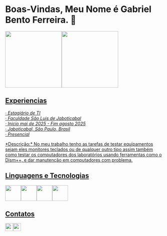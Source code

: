 <link rel="stylesheet" type='text/css' href="https://cdn.jsdelivr.net/gh/devicons/devicon@latest/devicon.min.css" />

# Boas-Vindas, Meu Nome é Gabriel Bento Ferreira. 👋

<div>
<a href="https://github.com/GabrielBF-66">
<img loading="lazy" height="180em" src="https://github-readme-stats.vercel.app/api/top-langs/?username=GabrielBF-66&layout=compact&langs_count=7&bg_color=00000000"/><img loading="lazy" height="180em" src="https://github-readme-stats.vercel.app/api?username=GabrielBF-66&show_icons=true&bg_color=00000000&include_all_commits=true&count_private=true"/>
</div>

## Experiencias
_*· Estagiário de TI<br>*_
_*· Faculdade São Luis de Jaboticabal<br>*_
_*· Inicio mai de 2025 - Fim agosto 2025<br>*_
_*· Jaboticabal, São Paulo, Brasil<br>*_
_*· Presencial<br>*_

<p>
      *Descrição:*
      No meu trabalho tenho as tarefas de testar equipamentos sejam eles monitores teclados ou
      de qualquer outro tipo assim também como testar os computadores dos laboratórios
      usando ferramentas como o Dism++, e dar manutenção em computadores com problema.
</p>

## Linguagens e Tecnologias
<div style="display: flex">
     <img width="50px" heigth="50px" src="https://cdn.jsdelivr.net/gh/devicons/devicon@latest/icons/html5/html5-original.svg" />
     <img width="50px" heigth="50px" src="https://cdn.jsdelivr.net/gh/devicons/devicon@latest/icons/css3/css3-original.svg" />
     <img width="50px" heigth="50px" src="https://cdn.jsdelivr.net/gh/devicons/devicon@latest/icons/csharp/csharp-original.svg" />
     <img width="50px" heigth="50px" src="https://cdn.jsdelivr.net/gh/devicons/devicon@latest/icons/dotnetcore/dotnetcore-original.svg" />
</div>

## Contatos
<div style="display: flex">
     <img style="margin-rigth:20px;" width="25px" heigth="25px" src="https://cdn.jsdelivr.net/gh/devicons/devicon@latest/icons/linkedin/linkedin-plain.svg" />
     <img width="25px" heigth="25px" src="https://cdn.jsdelivr.net/gh/devicons/devicon@latest/icons/codepen/codepen-original.svg" />
</div>
